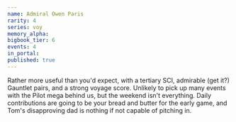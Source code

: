 ```yaml
---
name: Admiral Owen Paris
rarity: 4
series: voy
memory_alpha:
bigbook_tier: 6
events: 4
in_portal:
published: true
---
```


Rather more useful than you'd expect, with a tertiary SCI, admirable (get it?) Gauntlet pairs, and a strong voyage score. Unlikely to pick up many events with the Pilot mega behind us, but the weekend isn't everything. Daily contributions are going to be your bread and butter for the early game, and Tom's disapproving dad is nothing if not capable of pitching in.
